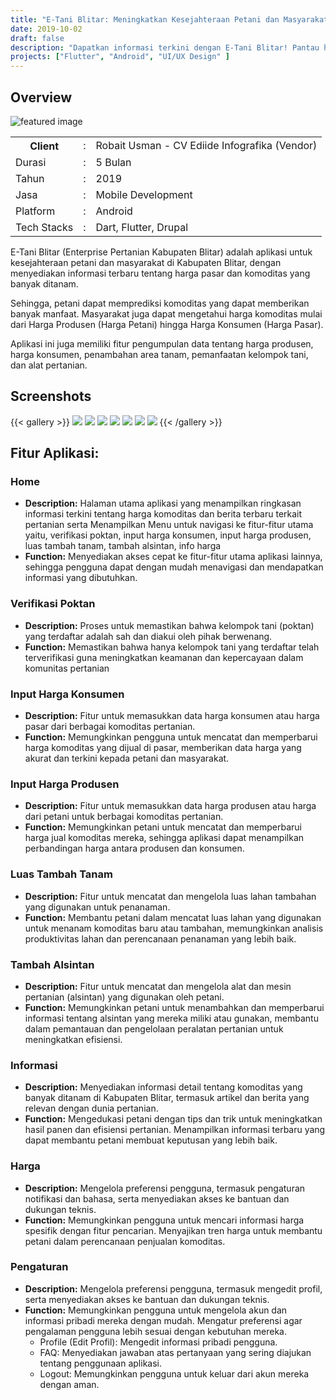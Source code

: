 ```yaml
---
title: "E-Tani Blitar: Meningkatkan Kesejahteraan Petani dan Masyarakat Kabupaten Blitar"
date: 2019-10-02
draft: false
description: "Dapatkan informasi terkini dengan E-Tani Blitar! Pantau harga komoditas, lacak harga produsen dan konsumen, dan buat keputusan pertanian yang tepat di Kabupaten Blitar."
projects: ["Flutter", "Android", "UI/UX Design" ]
---
```


## Overview
![featured image](featured.png)

<table class="table-auto text-left text-base min-w-full">
    <tbody>
      <tr class="border-b py-2">
        <th scope="row" class="font-bold">Client</th>
        <td class="font-bold">:</td>
        <td class="py-2">Robait Usman - CV Ediide Infografika (Vendor)</td>
      </tr>
      <tr class="border-b py-2">
        <td class="font-bold">Durasi</td>
        <td class="font-bold">:</td>
        <td class="py-2">5 Bulan</td>
      </tr>
      <tr class="border-b py-2">
        <td class="font-bold">Tahun</td>
        <td class="font-bold">:</td>
        <td class="py-2">2019</td>
      </tr>
      <tr class="border-b py-2">
        <td class="font-bold">Jasa</td>
        <td class="font-bold">:</td>
        <td class="py-2">
          Mobile Development
          </td>
      </tr>
      <tr class="border-b py-2">
        <td class="font-bold">Platform</td>
        <td class="font-bold">:</td>
        <td class="py-2">
          Android
          </td>
      </tr>        
      <tr class="border-b py-2">
        <td class="font-bold">Tech Stacks</td>
        <td class="font-bold">:</td>
        <td class="py-2">
          Dart, Flutter, Drupal
          </td>
      </tr>        
    </tbody>
  </table>

E-Tani Blitar (Enterprise Pertanian Kabupaten Blitar) adalah aplikasi untuk kesejahteraan petani dan masyarakat di Kabupaten Blitar, dengan menyediakan informasi terbaru tentang harga pasar dan komoditas yang banyak ditanam.

Sehingga, petani dapat memprediksi komoditas yang dapat memberikan banyak manfaat. Masyarakat juga dapat mengetahui harga komoditas mulai dari Harga Produsen (Harga Petani) hingga Harga Konsumen (Harga Pasar).

Aplikasi ini juga memiliki fitur pengumpulan data tentang harga produsen, harga konsumen, penambahan area tanam, pemanfaatan kelompok tani, dan alat pertanian.



## Screenshots
{{< gallery >}}
  <img src="img/e-tani-1.id.png" class="grid-w45" />
  <img src="img/e-tani-2.id.png" class="grid-w45" />
  <img src="img/e-tani-3.id.png" class="grid-w45" />
  <img src="img/e-tani-4.id.png" class="grid-w45" />
  <img src="img/e-tani-5.id.png" class="grid-w45" />
  <img src="img/e-tani-6.id.png" class="grid-w45" />
  <img src="img/e-tani-7.id.png" class="grid-w45" />
{{< /gallery >}}

## Fitur Aplikasi:
### Home
- **Description:** Halaman utama aplikasi yang menampilkan ringkasan informasi terkini tentang harga komoditas dan berita terbaru terkait pertanian serta Menampilkan Menu untuk navigasi ke fitur-fitur utama yaitu, verifikasi poktan, input harga konsumen, input harga produsen, luas tambah tanam, tambah alsintan, info harga
- **Function:** Menyediakan akses cepat ke fitur-fitur utama aplikasi lainnya, sehingga pengguna dapat dengan mudah menavigasi dan mendapatkan informasi yang dibutuhkan.

### Verifikasi Poktan
- **Description:** Proses untuk memastikan bahwa kelompok tani (poktan) yang terdaftar adalah sah dan diakui oleh pihak berwenang.
- **Function:**  Memastikan bahwa hanya kelompok tani yang terdaftar telah terverifikasi guna meningkatkan keamanan dan kepercayaan dalam komunitas pertanian
  
### Input Harga Konsumen
- **Description:** Fitur untuk memasukkan data harga konsumen atau harga pasar dari berbagai komoditas pertanian.
- **Function:** Memungkinkan pengguna untuk mencatat dan memperbarui harga komoditas yang dijual di pasar, memberikan data harga yang akurat dan terkini kepada petani dan masyarakat.

### Input Harga Produsen
- **Description:** Fitur untuk memasukkan data harga produsen atau harga dari petani untuk berbagai komoditas pertanian.
- **Function:** Memungkinkan petani untuk mencatat dan memperbarui harga jual komoditas mereka, sehingga aplikasi dapat menampilkan perbandingan harga antara produsen dan konsumen. 
  
### Luas Tambah Tanam
- **Description:** Fitur untuk mencatat dan mengelola luas lahan tambahan yang digunakan untuk penanaman.
- **Function:** Membantu petani dalam mencatat luas lahan yang digunakan untuk menanam komoditas baru atau tambahan, memungkinkan analisis produktivitas lahan dan perencanaan penanaman yang lebih baik.

### Tambah Alsintan
- **Description:** Fitur untuk mencatat dan mengelola alat dan mesin pertanian (alsintan) yang digunakan oleh petani.
- **Function:** Memungkinkan petani untuk menambahkan dan memperbarui informasi tentang alsintan yang mereka miliki atau gunakan, membantu dalam pemantauan dan pengelolaan peralatan pertanian untuk meningkatkan efisiensi.
  
### Informasi
- **Description:** Menyediakan informasi detail tentang komoditas yang banyak ditanam di Kabupaten Blitar, termasuk artikel dan berita yang relevan dengan dunia pertanian.
- **Function:** Mengedukasi petani dengan tips dan trik untuk meningkatkan hasil panen dan efisiensi pertanian. Menampilkan informasi terbaru yang dapat membantu petani membuat keputusan yang lebih baik.
  
### Harga
- **Description:** Mengelola preferensi pengguna, termasuk pengaturan notifikasi dan bahasa, serta menyediakan akses ke bantuan dan dukungan teknis.
- **Function:** Memungkinkan pengguna untuk mencari informasi harga spesifik dengan fitur pencarian. Menyajikan tren harga untuk membantu petani dalam perencanaan penjualan komoditas.
  
### Pengaturan
- **Description:** Mengelola preferensi pengguna, termasuk mengedit profil, serta menyediakan akses ke bantuan dan dukungan teknis.
- **Function:** Memungkinkan pengguna untuk mengelola akun dan informasi pribadi mereka dengan mudah. Mengatur preferensi agar pengalaman pengguna lebih sesuai dengan kebutuhan mereka.
  - Profile (Edit Profil): Mengedit informasi pribadi pengguna.
  - FAQ: Menyediakan jawaban atas pertanyaan yang sering diajukan tentang penggunaan aplikasi.
  - Logout: Memungkinkan pengguna untuk keluar dari akun mereka dengan aman.
  
<!-- ## Live Preview
<a href="https://play.google.com/store/apps/details?id=com.ediide.etaniblitarkab" target="_blank_" style="display:inline-block;"> 
<img src="badge-android.id.png" class="nozoom" alt="badge-android" style="width:13rem;margin:0;">
</a> -->